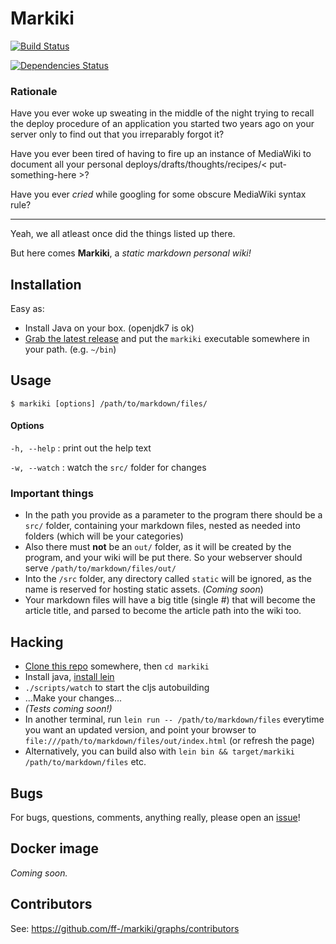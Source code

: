 # Markiki

[![Build Status](https://travis-ci.org/ff-/markiki.svg?branch=master)](https://travis-ci.org/ff-/markiki)

[![Dependencies Status](http://jarkeeper.com/ff-/markiki/status.png)](http://jarkeeper.com/ff-/markiki)

### Rationale

Have you ever woke up sweating in the middle of the night trying to recall the deploy procedure of an application you started two years ago on your server only to find out that you irreparably forgot it?

Have you ever been tired of having to fire up an instance of MediaWiki to document all your personal deploys/drafts/thoughts/recipes/< put-something-here >?

Have you ever *cried* while googling for some obscure MediaWiki syntax rule?

<hr>

Yeah, we all atleast once did the things listed up there.

But here comes **Markiki**, a *static markdown personal wiki!*


## Installation

Easy as:
- Install Java on your box. (openjdk7 is ok)
- [Grab the latest release](https://github.com/ff-/markiki/releases/latest) and put the `markiki` executable somewhere in your path. (e.g. `~/bin`)


## Usage

`$ markiki [options] /path/to/markdown/files/`

#### Options

`-h, --help` : print out the help text

`-w, --watch` : watch the `src/` folder for changes

### Important things

- In the path you provide as a parameter to the program there should be a `src/` folder, containing your markdown files, nested as needed into folders (which will be your categories)
- Also there must **not** be an `out/` folder, as it will be created by the program, and your wiki will be put there. So your webserver should serve `/path/to/markdown/files/out/`
- Into the `/src` folder, any directory called `static` will be ignored, as the name is reserved for hosting static assets. (*Coming soon*)
- Your markdown files will have a big title (single #) that will become the article title, and parsed to become the article path into the wiki too.

## Hacking

- [Clone this repo](https://github.com/ff-/markiki) somewhere, then `cd markiki`
- Install java, [install lein](http://leiningen.org/#install)
- `./scripts/watch` to start the cljs autobuilding
- ...Make your changes...
- *(Tests coming soon!)*
- In another terminal, run `lein run -- /path/to/markdown/files` everytime you want an updated version, and point your browser to `file:///path/to/markdown/files/out/index.html` (or refresh the page)
- Alternatively, you can build also with `lein bin && target/markiki /path/to/markdown/files` etc.

## Bugs

For bugs, questions, comments, anything really, please open an [issue](https://github.com/ff-/markiki/issues)!

## Docker image

*Coming soon.*


## Contributors

See: https://github.com/ff-/markiki/graphs/contributors

